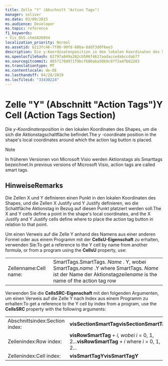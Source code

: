 ```yaml
---
title: Zelle "Y" (Abschnitt "Action Tags")
manager: soliver
ms.date: 03/09/2015
ms.audience: Developer
ms.topic: reference
f1_keywords:
- Vis_DSS.chm1026934
localization_priority: Normal
ms.assetid: b213fc46-7f80-99fd-60ba-8ddf3d0f6ee3
description: Die y-Koordinatenposition in den lokalen Koordinaten des Shapes, um die sich die Aktionstagschaltfläche befindet.
ms.openlocfilehash: 02797a849a262cb506f4617aadaccedabccdab77
ms.sourcegitcommit: 8657170d071f9bcf680aba50b9c07f2a4fb82283
ms.translationtype: MT
ms.contentlocale: de-DE
ms.lasthandoff: 04/28/2019
ms.locfileid: "33430224"
---
```

# <a name="y-cell-action-tags-section"></a><span data-ttu-id="be126-103">Zelle "Y" (Abschnitt "Action Tags")</span><span class="sxs-lookup"><span data-stu-id="be126-103">Y Cell (Action Tags Section)</span></span>

<span data-ttu-id="be126-104">Die  *y-Koordinatenposition*  in den lokalen Koordinaten des Shapes, um die sich die Aktionstagschaltfläche befindet.</span><span class="sxs-lookup"><span data-stu-id="be126-104">The  *y*  -coordinate position in the shape's local coordinates around which the action tag button is placed.</span></span> 
  
> [!NOTE]
> <span data-ttu-id="be126-105">In früheren Versionen von Microsoft Visio werden Aktionstags als Smarttags bezeichnet.</span><span class="sxs-lookup"><span data-stu-id="be126-105">In previous versions of Microsoft Visio, action tags are called smart tags.</span></span> 
  
## <a name="remarks"></a><span data-ttu-id="be126-106">Hinweise</span><span class="sxs-lookup"><span data-stu-id="be126-106">Remarks</span></span>

<span data-ttu-id="be126-107">Die Zellen X und Y definieren einen Punkt in den lokalen Koordinaten des Shapes, und die Zellen X Justify und Y Justify definieren, wo die Schaltfläche Aktionstag in Bezug auf diesen Punkt platziert werden soll.</span><span class="sxs-lookup"><span data-stu-id="be126-107">The X and Y cells define a point in the shape's local coordinates, and the X Justify and Y Justify cells define where to place the action tag button in relation to that point.</span></span> 
  
<span data-ttu-id="be126-108">Um einen Verweis auf die Zelle Y anhand des Namens aus einer anderen Formel oder aus einem Programm mit der **CellsU-Eigenschaft** zu erhalten, verwenden Sie:</span><span class="sxs-lookup"><span data-stu-id="be126-108">To get a reference to the Y cell by name from another formula, or from a program using the **CellsU** property, use:</span></span> 
  
|||
|:-----|:-----|
| <span data-ttu-id="be126-109">Zellenname:</span><span class="sxs-lookup"><span data-stu-id="be126-109">Cell name:</span></span>  <br/> | <span data-ttu-id="be126-110">SmartTags.</span><span class="sxs-lookup"><span data-stu-id="be126-110">SmartTags.</span></span>  <span data-ttu-id="be126-111">*Name*  . Y, wobei SmartTags.</span><span class="sxs-lookup"><span data-stu-id="be126-111">*name*  .Y           where SmartTags.</span></span> <span data-ttu-id="be126-112">*Name*  ist der Name der Aktionstagzeile</span><span class="sxs-lookup"><span data-stu-id="be126-112">*name*  is the name of the action tag row</span></span>  <br/> |
   
<span data-ttu-id="be126-113">Verwenden Sie die **CellsSRC-Eigenschaft** mit den folgenden Argumenten, um einen Verweis auf die Zelle Y nach Index aus einem Programm zu erhalten:</span><span class="sxs-lookup"><span data-stu-id="be126-113">To get a reference to the Y cell by index from a program, use the **CellsSRC** property with the following arguments:</span></span> 
  
|||
|:-----|:-----|
| <span data-ttu-id="be126-114">Abschnittsindex:</span><span class="sxs-lookup"><span data-stu-id="be126-114">Section index:</span></span>  <br/> |<span data-ttu-id="be126-115">**visSectionSmartTag**</span><span class="sxs-lookup"><span data-stu-id="be126-115">**visSectionSmartTag**</span></span> <br/> |
| <span data-ttu-id="be126-116">Zeilenindex:</span><span class="sxs-lookup"><span data-stu-id="be126-116">Row index:</span></span>  <br/> |<span data-ttu-id="be126-117">**visRowSmartTag**  +   *i,* *wobei i* = 0, 1, 2...</span><span class="sxs-lookup"><span data-stu-id="be126-117">**visRowSmartTag** +  *i*            where  *i*  = 0, 1, 2...</span></span>  <br/> |
| <span data-ttu-id="be126-118">Zellenindex:</span><span class="sxs-lookup"><span data-stu-id="be126-118">Cell index:</span></span>  <br/> |<span data-ttu-id="be126-119">**visSmartTagY**</span><span class="sxs-lookup"><span data-stu-id="be126-119">**visSmartTagY**</span></span> <br/> |
   

